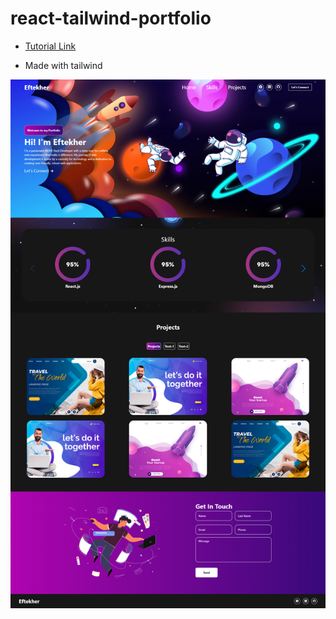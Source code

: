 # react-tailwind-portfolio

+ <a href="https://www.youtube.com/watch?v=hYv6BM2fWd8">Tutorial Link</a>

+ Made with tailwind

![Home Page](https://raw.githubusercontent.com/eftekher-alam/eftekher-portfolio-react/main/public/portfolio-home.png)

